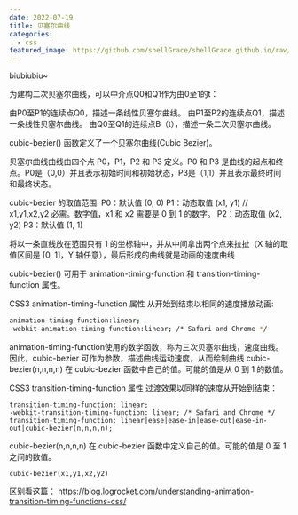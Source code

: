 ```yaml
---
date: 2022-07-19
title: 贝塞尔曲线
categories:
  - css 
featured_image: https://github.com/shellGrace/shellGrace.github.io/raw/main/images/%E8%B4%9D%E5%A1%9E%E5%B0%94.jpg
---
```

biubiubiu~

为建构二次贝塞尔曲线，可以中介点Q0和Q1作为由0至1的t：

由P0至P1的连续点Q0，描述一条线性贝塞尔曲线。
由P1至P2的连续点Q1，描述一条线性贝塞尔曲线。
由Q0至Q1的连续点B（t），描述一条二次贝塞尔曲线。

cubic-bezier() 函数定义了一个贝塞尔曲线(Cubic Bezier)。

贝塞尔曲线曲线由四个点 P0，P1，P2 和 P3 定义。P0 和 P3 是曲线的起点和终点。P0是（0,0）并且表示初始时间和初始状态，P3是（1,1）并且表示最终时间和最终状态。

cubic-bezier 的取值范围:
P0：默认值 (0, 0)
P1：动态取值 (x1, y1)  // x1,y1,x2,y2	必需。数字值，x1 和 x2 需要是 0 到 1 的数字。
P2：动态取值 (x2, y2)
P3：默认值 (1, 1)

将以一条直线放在范围只有 1 的坐标轴中，并从中间拿出两个点来拉扯（X 轴的取值区间是 [0, 1]，Y 轴任意），最后形成的曲线就是动画的速度曲线

cubic-bezier() 可用于 animation-timing-function 和 transition-timing-function 属性。

CSS3 animation-timing-function 属性
从开始到结束以相同的速度播放动画:
```bash
animation-timing-function:linear;
-webkit-animation-timing-function:linear; /* Safari and Chrome */
```
animation-timing-function使用的数学函数，称为三次贝塞尔曲线，速度曲线。
因此，cubic-bezier 可作为参数，描述曲线运动速度，从而绘制曲线
cubic-bezier(n,n,n,n) 在 cubic-bezier 函数中自己的值。可能的值是从 0 到 1 的数值。


CSS3 transition-timing-function 属性
过渡效果以同样的速度从开始到结束：
```
transition-timing-function: linear;
-webkit-transition-timing-function: linear; /* Safari and Chrome */
transition-timing-function: linear|ease|ease-in|ease-out|ease-in-out|cubic-bezier(n,n,n,n);
```
cubic-bezier(n,n,n,n) 在 cubic-bezier 函数中定义自己的值。可能的值是 0 至 1 之间的数值。

```tsx
cubic-bezier(x1,y1,x2,y2)
```

区别看这篇：
https://blog.logrocket.com/understanding-animation-transition-timing-functions-css/
